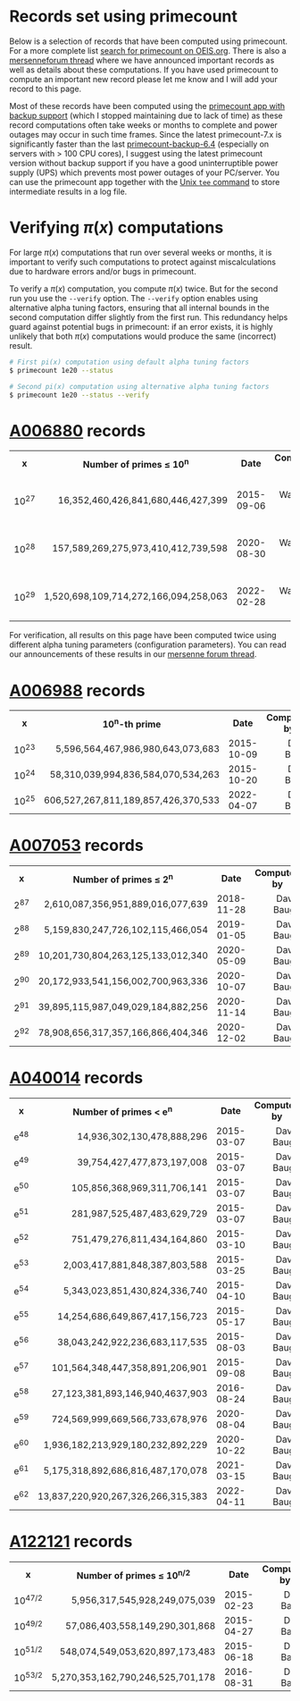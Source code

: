 # Records set using primecount

Below is a selection of records that have been computed using primecount. For a
more complete list [search for primecount on OEIS.org](https://oeis.org/search?q=primecount&language=english&go=Search).
There is also a [mersenneforum thread](https://www.mersenneforum.org/showthread.php?t=20473)
where we have announced important records as well as details about these computations.
If you have used primecount to compute an important new record please let me know
and I will add your record to this page.

Most of these records have been computed using the
[primecount app with backup support](https://github.com/kimwalisch/primecount/tree/v6.4-backup)
(which I stopped maintaining due to lack of time) as these record computations often take weeks or months to
complete and power outages may occur in such time frames. Since the latest primecount-7.x is significantly
faster than the last [primecount-backup-6.4](https://github.com/kimwalisch/primecount/tree/v6.4-backup)
(especially on servers with > 100 CPU cores), I suggest using the latest primecount version without backup
support if you have a good uninterruptible power supply (UPS) which prevents most power outages of your
PC/server. You can use the primecount app together with the
[Unix ```tee``` command](https://en.wikipedia.org/wiki/Tee_(command)) to store intermediate results in a
log file.

# Verifying $\pi(x)$ computations

For large $\pi(x)$ computations that run over several weeks or months, it is
important to verify such computations to protect against miscalculations due
to hardware errors and/or bugs in primecount.

To verify a $\pi(x)$ computation, you compute $\pi(x)$ twice. But for the second
run you use the `--verify` option. The `--verify` option enables using
alternative alpha tuning factors, ensuring that all internal bounds in the
second computation differ slightly from the first run. This redundancy helps
guard against potential bugs in primecount: if an error exists, it is highly
unlikely that both $\pi(x)$ computations would produce the same (incorrect)
result.

```bash
# First pi(x) computation using default alpha tuning factors
$ primecount 1e20 --status

# Second pi(x) computation using alternative alpha tuning factors
$ primecount 1e20 --status --verify
```

# [A006880](https://oeis.org/A006880) records

<table>
  <tr align="center">
    <td><b>x</b></td>
    <td><b>Number of primes ≤ 10<sup>n</sup></b></td>
    <td><b>Date</b></td>
    <td><b>Computed by</b></td>
  </tr>
  <tr align="right">
    <td>10<sup>27</sup></td>
    <td>16,352,460,426,841,680,446,427,399</td>
    <td>2015-09-06</td>
    <td>Kim Walisch & David Baugh</td>
  </tr>
  <tr align="right">
    <td>10<sup>28</sup></td>
    <td>157,589,269,275,973,410,412,739,598</td>
    <td>2020-08-30</td>
    <td>Kim Walisch & David Baugh</td>
  </tr>
  <tr align="right">
    <td>10<sup>29</sup></td>
    <td>1,520,698,109,714,272,166,094,258,063</td>
    <td>2022-02-28</td>
    <td>Kim Walisch & David Baugh</td>
  </tr>
</table>

For verification, all results on this page have been computed twice using
different alpha tuning parameters (configuration parameters).
You can read our announcements of these results in our
[mersenne forum thread](https://mersenneforum.org/showthread.php?t=20473&page=3).

# [A006988](https://oeis.org/A006988) records

<table>
  <tr align="center">
    <td><b>x</b></td>
    <td><b>10<sup>n</sup>-th prime</b></td>
    <td><b>Date</b></td>
    <td><b>Computed by</b></td>
  </tr>
  <tr align="right">
    <td>10<sup>23</sup></td>
    <td>5,596,564,467,986,980,643,073,683</td>
    <td>2015-10-09</td>
    <td>David Baugh</td>
  </tr>
  <tr align="right">
    <td>10<sup>24</sup></td>
    <td>58,310,039,994,836,584,070,534,263</td>
    <td>2015-10-20</td>
    <td>David Baugh</td>
  </tr>
  <tr align="right">
    <td>10<sup>25</sup></td>
    <td>606,527,267,811,189,857,426,370,533</td>
    <td>2022-04-07</td>
    <td>David Baugh</td>
  </tr>
</table>

# [A007053](https://oeis.org/A007053) records

<table>
  <tr align="center">
    <td><b>x</b></td>
    <td><b>Number of primes ≤ 2<sup>n</sup></b></td>
    <td><b>Date</b></td>
    <td><b>Computed by</b></td>
  </tr>
  <tr align="right">
    <td>2<sup>87</sup></td>
    <td>2,610,087,356,951,889,016,077,639</td>
    <td>2018-11-28</td>
    <td>David Baugh</td>
  </tr>
  <tr align="right">
    <td>2<sup>88</sup></td>
    <td>5,159,830,247,726,102,115,466,054</td>
    <td>2019-01-05</td>
    <td>David Baugh</td>
  </tr>
  <tr align="right">
    <td>2<sup>89</sup></td>
    <td>10,201,730,804,263,125,133,012,340</td>
    <td>2020-05-09</td>
    <td>David Baugh</td>
  </tr>
  <tr align="right">
    <td>2<sup>90</sup></td>
    <td>20,172,933,541,156,002,700,963,336</td>
    <td>2020-10-07</td>
    <td>David Baugh</td>
  </tr>
  <tr align="right">
    <td>2<sup>91</sup></td>
    <td>39,895,115,987,049,029,184,882,256</td>
    <td>2020-11-14</td>
    <td>David Baugh</td>
  </tr>
  <tr align="right">
    <td>2<sup>92</sup></td>
    <td>78,908,656,317,357,166,866,404,346</td>
    <td>2020-12-02</td>
    <td>David Baugh</td>
  </tr>
</table>

# [A040014](https://oeis.org/A040014) records

<table>
  <tr align="center">
    <td><b>x</b></td>
    <td><b>Number of primes < e<sup>n</sup></b></td>
    <td><b>Date</b></td>
    <td><b>Computed by</b></td>
  </tr>
  <tr align="right">
    <td>e<sup>48</sup></td>
    <td>14,936,302,130,478,888,296</td>
    <td>2015-03-07</td>
    <td>David Baugh</td>
  </tr>
    <tr align="right">
    <td>e<sup>49</sup></td>
    <td>39,754,427,477,873,197,008</td>
    <td>2015-03-07</td>
    <td>David Baugh</td>
  </tr>
  <tr align="right">
    <td>e<sup>50</sup></td>
    <td>105,856,368,969,311,706,141</td>
    <td>2015-03-07</td>
    <td>David Baugh</td>
  </tr>
  <tr align="right">
    <td>e<sup>51</sup></td>
    <td>281,987,525,487,483,629,729</td>
    <td>2015-03-07</td>
    <td>David Baugh</td>
  </tr>
  <tr align="right">
    <td>e<sup>52</sup></td>
    <td>751,479,276,811,434,164,860</td>
    <td>2015-03-10</td>
    <td>David Baugh</td>
  </tr>
  <tr align="right">
    <td>e<sup>53</sup></td>
    <td>2,003,417,881,848,387,803,588</td>
    <td>2015-03-25</td>
    <td>David Baugh</td>
  </tr>
  <tr align="right">
    <td>e<sup>54</sup></td>
    <td>5,343,023,851,430,824,336,740</td>
    <td>2015-04-10</td>
    <td>David Baugh</td>
  </tr>
  <tr align="right">
    <td>e<sup>55</sup></td>
    <td>14,254,686,649,867,417,156,723</td>
    <td>2015-05-17</td>
    <td>David Baugh</td>
  </tr>
  <tr align="right">
    <td>e<sup>56</sup></td>
    <td>38,043,242,922,236,683,117,535</td>
    <td>2015-08-03</td>
    <td>David Baugh</td>
  </tr>
  <tr align="right">
    <td>e<sup>57</sup></td>
    <td>101,564,348,447,358,891,206,901</td>
    <td>2015-09-08</td>
    <td>David Baugh</td>
  </tr>
  <tr align="right">
    <td>e<sup>58</sup></td>
    <td>27,123,381,893,146,940,4637,903</td>
    <td>2016-08-24</td>
    <td>David Baugh</td>
  </tr>
  <tr align="right">
    <td>e<sup>59</sup></td>
    <td>724,569,999,669,566,733,678,976</td>
    <td>2020-08-04</td>
    <td>David Baugh</td>
  </tr>
  <tr align="right">
    <td>e<sup>60</sup></td>
    <td>1,936,182,213,929,180,232,892,229</td>
    <td>2020-10-22</td>
    <td>David Baugh</td>
  </tr>
  <tr align="right">
    <td>e<sup>61</sup></td>
    <td>5,175,318,892,686,816,487,170,078</td>
    <td>2021-03-15</td>
    <td>David Baugh</td>
  </tr>
  <tr align="right">
    <td>e<sup>62</sup></td>
    <td>13,837,220,920,267,326,266,315,383</td>
    <td>2022-04-11</td>
    <td>David Baugh</td>
  </tr>
</table>

# [A122121](https://oeis.org/A122121) records

<table>
  <tr align="center">
    <td><b>x</b></td>
    <td><b>Number of primes ≤ 10<sup>n/2</sup></b></td>
    <td><b>Date</b></td>
    <td><b>Computed by</b></td>
  </tr>
  <tr align="right">
    <td>10<sup>47/2</sup></td>
    <td>5,956,317,545,928,249,075,039</td>
    <td>2015-02-23</td>
    <td>David Baugh</td>
  </tr>
    <tr align="right">
    <td>10<sup>49/2</sup></td>
    <td>57,086,403,558,149,290,301,868</td>
    <td>2015-04-27</td>
    <td>David Baugh</td>
  </tr>
    <tr align="right">
    <td>10<sup>51/2</sup></td>
    <td>548,074,549,053,620,897,173,483</td>
    <td>2015-06-18</td>
    <td>David Baugh</td>
  </tr>
    <tr align="right">
    <td>10<sup>53/2</sup></td>
    <td>5,270,353,162,790,246,525,701,178</td>
    <td>2016-08-31</td>
    <td>David Baugh</td>
  </tr>
</table>
